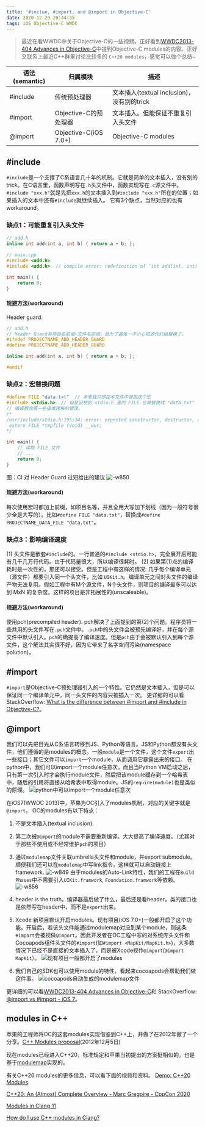 ```yaml
---
title: '#inclue, #import, and @import in Objective-C'
date: 2020-12-29 20:44:35
tags: iOS Objective-C WWDC
---
```


> 最近在看WWDC中关于Objective-C的一些视频。正好看到[WWDC2013-404 Advances in Objective-C](https://developer.apple.com/videos/play/wwdc2013/404/)中提到Objective-C modules的内容。正好又联系上最近C++群里讨论比较多的 `C++20 modules`，感觉可以做个总结~

| 语法(semantic) | 归属模块                     | 描述                  |
|--------------|--------------------------|---------------------|
| #include     | 传统预处理器           | 文本插入(textual inclusion)，没有别的trick      |
| #import      | Objective-C的预处理器 | 文本插入。但能保证不重复引入头文件   |
| @import      | Objective-C(iOS 7.0+)    | Objective-C modules |

## #include
`#include`是一个支撑了C系语言几十年的机制。它就是简单的文本插入，没有别的trick。在C语言里，函数声明写在`.h`头文件中，函数实现写在`.c`源文件中。`#include "xxx.h"`就是先把`xxx.h`的文本插入到`#include "xxx.h"`所在的位置；如果插入的文本中还有`#include`就继续插入。
它有3个缺点，当然对应的也有workaround。
### 缺点1：可能重复引入头文件
```c
// add.h
inline int add(int a, int b) { return a + b; };
```

```c
// main.cpp
#include <add.h>
#include <add.h>  // compile error: redefinition of ‘int add(int, int)’

int main() {
    return 0;
}
```

#### 规避方法(workaround)
Header guard.
```c
// add.h
// Header Guard有项目名前缀+文件名前缀，是为了避免一不小心把源代码给替换了。
#ifndef PROJECTNAME_ADD_HEADER_GUARD
#define PROJECTNAME_ADD_HEADER_GUARD

inline int add(int a, int b) { return a + b; };

#endif
```

### 缺点2：宏替换问题
```c
#define FILE "data.txt"  // 本来我只想在本文件中使用这个宏
#include <stdio.h>  // 但是没想到 stdio.h 里的 FILE 也被替换成 "data.txt" 了
// 编译器会报一些很难理解的错误。
/* 
/usr/include/stdio.h:195:34: error: expected constructor, destructor, or type conversion before ‘;’ token
 extern FILE *tmpfile (void) __wur;
*/

int main() {
    // 读取 FILE 文件
    // ...
    return 0;
}
```

图：CI 对 Header Guard 过短给出的建议
![-w850](https://karl1b.blob.core.windows.net/mweb//2021/07/27/16118301586367.jpg)

#### 规避方法(workaround)
每次使用宏时都加上前缀，如项目名等，并且全用大写加下划线（因为一般符号很少全是大写的）。比如`#define FILE "data.txt"`，替换成`#define PROJECTNAME_DATA_FILE "data.txt"`。

### 缺点3：影响编译速度
(1) 头文件是嵌套`#include`的。一行普通的`#include <stdio.h>`，完全展开后可能有几千几万行代码。由于代码量很大，所以编译很耗时。
(2) 如果第(1)点的编译耗时是一次性的，那还可以接受。但是工程中有这样的情况: 几乎每个编译单元（源文件）都要引入同一个头文件，比如 `UIKit.h`。编译单元之间对头文件的编译产物无法复用。假如工程中有M个源文件，N个头文件，则项目的编译最多可以达到 MxN 的复杂度。这样的项目是非拓展性的(unscaleable)。
#### 规避方法(workaround)
使用pch(precompiled header). pch解决了上面提到的第(2)个问题。程序员将一些共用的头文件写在`.pch`文件中。`.pch`中的头文件会被预先编译好，并在每个源文件中默认引入。`pch`的确提高了编译速度。但是`pch`由于会被默认引入到每个源文件，这个解法其实很不好，因为它带来了名字空间污染(namespace polution)。
## #import 
`#import`是Objective-C预处理器引入的一个特性。它仍然是文本插入，但是可以保证同一个编译单元中，同一头文件的内容只被插入一次。
更详细的可以看StackOverflow: [What is the difference between #import and #include in Objective-C?](https://stackoverflow.com/questions/439662/what-is-the-difference-between-import-and-include-in-objective-c)。
## @import
我们可以先把目光从C系语言转移到JS、Python等语言。JS和Python都没有头文件，他们遵循的是modules的概念。一般`module`是一个文件，这个文件`export`出一些接口；其它文件可以`import`一个module，从而调用它暴露出来的接口。
在python中，我们可以import一个module任意次，而且当Python VM启动之后，只有第一次引入时才会执行module文件，然后把该module缓存到一个哈希表中，随后的引用将直接从哈希表中取得module。JS的`require(module)`也是类似的原理。
![python中可以import一个module任意次](https://karl1b.blob.core.windows.net/mweb//2021/01/23/16091712656983.jpg)

在iOS7(WWDC 2013)中，苹果为OC引入了modules机制，对应的关键字就是`@import`。
OC的modules有以下特点：

1. 不是文本插入(textual inclusion). 
2. 第二次被`@import`的module不需要重新编译。大大提高了编译速度。（尤其对于那些不使用或不经常维护`pch`的项目）
3. 通过`modulemap`文件关联umbrella头文件和module，并export submodule。顺便我们还可以在`modulemap`中写link指令，这样就可以自动链接上framework.
![-w849](https://karl1b.blob.core.windows.net/mweb//2021/01/23/16091729424173.jpg)
由于modules的Auto-Link特性，我们的工程在`Build Phases`中不需要引入`UIKit.framwork`, `Foundation.framwork`等依赖。
![-w856](https://karl1b.blob.core.windows.net/mweb//2021/01/23/16091731649362.jpg)

1. header is the truth。编译器最后做了什么，最后还是看header。类的接口也是依然写在header中，而不是`export`出来。
2. Xcode 新项目默认开启modules。现有项目(iOS 7.0+)一般都开启了这个功能。开启后，若该头文件能通过modulemap对应到某个module，则这条`#import`会被视做`@import`。因此开发者在OC工程中写的对系统库头文件和Cocoapods组件头文件的`#import`(如`#import <MapKit/MapKit.h>`)，大多数情况下已经不是直接的文本插入了，而是被Xcode视作`@import`(`@import MapKit`）。
![现有项目一般都开启了modules](https://karl1b.blob.core.windows.net/mweb//2021/01/23/16091727588022.jpg)

1. 我们自己的SDK也可以使用module的特性。看起来cocoapods会帮助我们做这件事。
![cocoapods自动生成的modulemap文件](https://karl1b.blob.core.windows.net/mweb//2021/01/23/16091734906367.jpg)

更详细的可以看[WWDC2013-404 Advances in Objective-C](https://developer.apple.com/videos/play/wwdc2013/404/)和 StackOverflow: [@import vs #import - iOS 7](https://stackoverflow.com/questions/18947516/import-vs-import-ios-7)。

## modules in C++
苹果的工程师将OC的这套modules实现借鉴到C++上，并做了在2012年做了一个分享。[C++ Modules proposal](https://www.youtube.com/watch?v=4Xo9iH5VLQ0)(2012年12月5日)

现在modules已经进入C++20，标准规定和苹果当初提出的方案挺相似的。也是基于[modulemap](http://clang.llvm.org/docs/Modules.html#module-map-language)实现的。


有关C++20 modules的更多信息，可以看下面的视频和资料。
[Demo: C++20 Modules](https://www.youtube.com/watch?v=6SKIUeRaLZE)

[C++20: An (Almost) Complete Overview - Marc Gregoire - CppCon 2020](https://www.youtube.com/watch?v=FRkJCvHWdwQ&t=232s)

[Modules in Clang 11](https://mariusbancila.ro/blog/2020/05/15/modules-in-clang-11/)

[How do I use C++ modules in Clang?](https://stackoverflow.com/questions/33307657/how-do-i-use-c-modules-in-clang)
